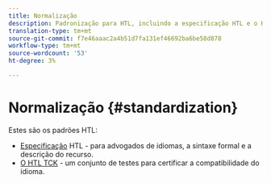 ```yaml
---
title: Normalização
description: Padronização para HTL, incluindo a especificação HTL e o HTL TCK.
translation-type: tm+mt
source-git-commit: f7e46aaac2a4b51d7fa131ef46692ba6be58d878
workflow-type: tm+mt
source-wordcount: '53'
ht-degree: 3%

---
```



# Normalização {#standardization}

Estes são os padrões HTL:

* [Especificação](https://github.com/adobe/htl-spec)  HTL - para advogados de idiomas, a sintaxe formal e a descrição do recurso.
* [O HTL TCK](https://github.com/adobe/htl-tck)  - um conjunto de testes para certificar a compatibilidade do idioma.
